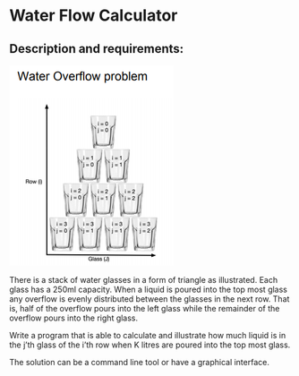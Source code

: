 # Water Flow Calculator


## Description and requirements:

![Water Overflow Problem](./images/water_overflow_problem.PNG)

There is a stack of water glasses in a form of triangle as illustrated. Each glass has a 250ml capacity.
When a liquid is poured into the top most glass any overflow is evenly distributed between the
glasses in the next row. That is, half of the overflow pours into the left glass while the remainder of the
overflow pours into the right glass.

Write a program that is able to calculate and illustrate how much liquid is in the j’th glass of the i’th row when K litres are poured into the top most glass.

The solution can be a command line tool or have a graphical interface.
